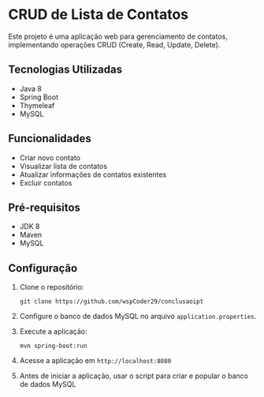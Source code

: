 # CRUD de Lista de Contatos

Este projeto é uma aplicação web para gerenciamento de contatos, implementando operações CRUD (Create, Read, Update, Delete).

## Tecnologias Utilizadas

- Java 8
- Spring Boot
- Thymeleaf
- MySQL

## Funcionalidades

- Criar novo contato
- Visualizar lista de contatos
- Atualizar informações de contatos existentes
- Excluir contatos

## Pré-requisitos

- JDK 8
- Maven
- MySQL

## Configuração

1. Clone o repositório:
   ```
   git clone https://github.com/wspCoder29/conclusaoipt
   ```

2. Configure o banco de dados MySQL no arquivo `application.properties`.

3. Execute a aplicação:
   ```
   mvn spring-boot:run
   ```

4. Acesse a aplicação em `http://localhost:8080`

5. Antes de iniciar a aplicação, usar o script para criar e popular o banco de dados MySQL

